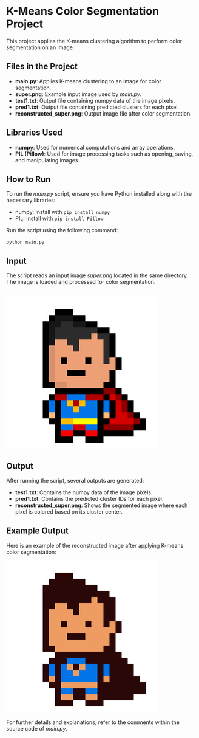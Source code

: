 <h1>K-Means Color Segmentation Project</h1>
<p>This project applies the K-means clustering algorithm to perform color segmentation on an image.</p>

<h2>Files in the Project</h2>
<ul>
    <li><strong>main.py</strong>: Applies K-means clustering to an image for color segmentation.</li>
    <li><strong>super.png</strong>: Example input image used by <em>main.py</em>.</li>
    <li><strong>test1.txt</strong>: Output file containing numpy data of the image pixels.</li>
    <li><strong>pred1.txt</strong>: Output file containing predicted clusters for each pixel.</li>
    <li><strong>reconstructed_super.png</strong>: Output image file after color segmentation.</li>
</ul>

<h2>Libraries Used</h2>
<ul>
    <li><strong>numpy</strong>: Used for numerical computations and array operations.</li>
    <li><strong>PIL (Pillow)</strong>: Used for image processing tasks such as opening, saving, and manipulating images.</li>
</ul>

<h2>How to Run</h2>
<p>To run the <em>main.py</em> script, ensure you have Python installed along with the necessary libraries:</p>
<ul>
    <li>numpy: Install with <code>pip install numpy</code></li>
    <li>PIL: Install with <code>pip install Pillow</code></li>
</ul>
<p>Run the script using the following command:</p>
<pre><code>python main.py</code></pre>

<h2>Input</h2>
<p>The script reads an input image <em>super.png</em> located in the same directory. The image is loaded and processed for color segmentation.</p>
</br>
<img src="super.png" alt="Reconstructed Image" style="max-width: 100%;">

<h2>Output</h2>
<p>After running the script, several outputs are generated:</p>
<ul>
    <li><strong>test1.txt</strong>: Contains the numpy data of the image pixels.</li>
    <li><strong>pred1.txt</strong>: Contains the predicted cluster IDs for each pixel.</li>
    <li><strong>reconstructed_super.png</strong>: Shows the segmented image where each pixel is colored based on its cluster center.</li>
</ul>

<h2>Example Output</h2>
<p>Here is an example of the reconstructed image after applying K-means color segmentation:</p>
<img src="reconstructed_super.png" alt="Reconstructed Image" style="max-width: 100%;">

<p>For further details and explanations, refer to the comments within the source code of <em>main.py</em>.</p>
